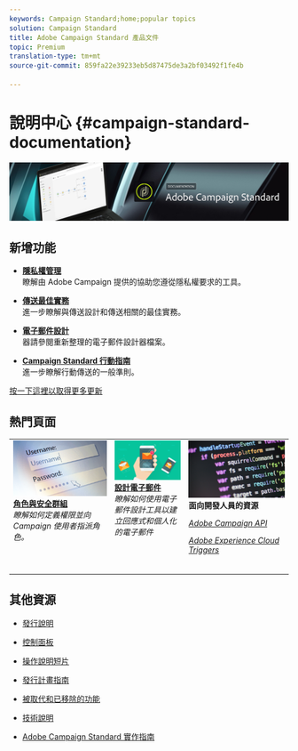 ```yaml
---
keywords: Campaign Standard;home;popular topics
solution: Campaign Standard
title: Adobe Campaign Standard 產品文件
topic: Premium
translation-type: tm+mt
source-git-commit: 859fa22e39233eb5d87475de3a2bf03492f1fe4b

---
```



# 說明中心 {#campaign-standard-documentation}

![](start/using/assets/banner_acs_doc.jpg)

## 新增功能

* **[隱私權管理](https://helpx.adobe.com/campaign/kb/campaign-privacy.html)**<br/>瞭解由 Adobe Campaign 提供的協助您遵從隱私權要求的工具。

* **[傳送最佳實務](https://helpx.adobe.com/campaign/kb/delivery-best-practices.html)**<br/>進一步瞭解與傳送設計和傳送相關的最佳實務。

* **[電子郵件設計](designing/using/designing-content-in-adobe-campaign.md)**<br/>器請參閱重新整理的電子郵件設計器檔案。

* **[Campaign Standard 行動指南](https://helpx.adobe.com/campaign/kb/acs-mobile.html)**<br/>進一步瞭解行動傳送的一般準則。

[按一下這裡以取得更多更新](rn/using/documentation-updates.md)

## 熱門頁面

<table>
<tr>
  <td valign="top">
    <a href="administration/using/about-access-management.md">
      <img alt="角色" src="start/using/assets/roles.png"/>
    </a>
    <div>
    <a href="administration/using/about-access-management.md"><strong>角色與安全群組</strong></a>
    </div>
    <em>瞭解如何定義權限並向 Campaign 使用者指派角色。</em>
    <br>
  </td>
  <td valign="top">
    <a href="designing/using/designing-content-in-adobe-campaign.md">
      <img alt="設計工具" src="start/using/assets/design.png" />
    </a>
    <div>
    <a href="designing/using/designing-content-in-adobe-campaign.md"><strong>設計電子郵件</strong></a>
    </div>
    <em>瞭解如何使用電子郵件設計工具以建立回應式和個人化的電子郵件</em>
    <br>     
  </td>
  <td valign="top">
       <img alt="開發人員" src="start/using/assets/dev.png" />
    <div>
    <strong>面向開發人員的資源</strong>
    </div>
    <p><em><a href="api/using/about-campaign-standard-apis.md">Adobe Campaign API</a></em></p>
    <p><em><a href="integrating/using/about-adobe-experience-cloud-triggers.md">Adobe Experience Cloud Triggers</a></em></p>
    <br>
  </td>
</tr>
</table>


## 其他資源

* [發行說明](rn/using/release-notes.md)

* [控制面板](https://docs.adobe.com/content/help/en/control-panel/using/control-panel-home.html)

* [操作說明短片](https://docs.adobe.com/content/help/en/campaign-learn/campaign-standard-tutorials/overview.html)

* [發行計畫指南](https://helpx.adobe.com/campaign/kb/acs-release-planning.html)

* [被取代和已移除的功能](https://helpx.adobe.com/campaign/kb/acs-deprecated-and-removed-features.html)

* [技術說明](https://helpx.adobe.com/campaign/kb/acs-article-list.html)

* [Adobe Campaign Standard 實作指南](https://helpx.adobe.com/campaign/kb/campaign-standard-implementation-guide.html)
